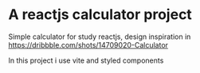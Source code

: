 <h1>A reactjs calculator project</h1>

Simple calculator for study reactjs, design inspiration in https://dribbble.com/shots/14709020-Calculator

In this project i use vite and styled components

